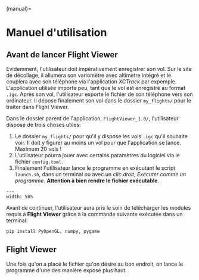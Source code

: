 (manual)=

# Manuel d'utilisation
## Avant de lancer Flight Viewer
Evidemment, l'utilisateur doit impérativement enregistrer son vol. Sur le site de décollage, il allumera son variomètre avec altimètre intégré et le couplera avec son téléphone via l'application _XCTrack_ par expemple. L'application utilisée importe peu, tant que le vol est enregistré au format `.igc`. Après son vol, l'utilisateur exporte le fichier de son téléphone vers son ordinateur. Il dépose finalement son vol dans le dossier `my_flights/` pour le traiter dans Flight Viewer.

Dans le dossier parent de l'application, `FlightViewer_1.0/`, l'utilisateur dispose de trois choses utiles: 
  1. Le dossier `my_flights/` pour qu'il y dispose les vols `.igc` qu'il souhaite voir. Il doit y figurer au moins un vol pour que l'application se lance. Maximum 20 vols !
  2. L'utilisateur pourra jouer avec certains paramètres du logiciel via le fichier `config.toml`.
  3. Finalement l'utilisateur lance le programme en exécutant le script `launch.sh`, dans un terminal ou avec un _clic droit_, _Exécuter comme un programme_. **Attention à bien rendre le fichier exécutable**.

```{figure} figure/Capture1.png
---
width: 50%
```
Avant de continuer, l'utilisateur aura pris le soin de télécharger les modules requis à **Flight Viewer** grâce à la commande suivante exécutée dans un terminal: 
```{code} bash
pip install PyOpenGL, numpy, pygame
```

## Flight Viewer
Une fois qu'on a placé le fichier qu'on désire au bon endroit, on lance le programme d'une des manière exposé plus haut.
